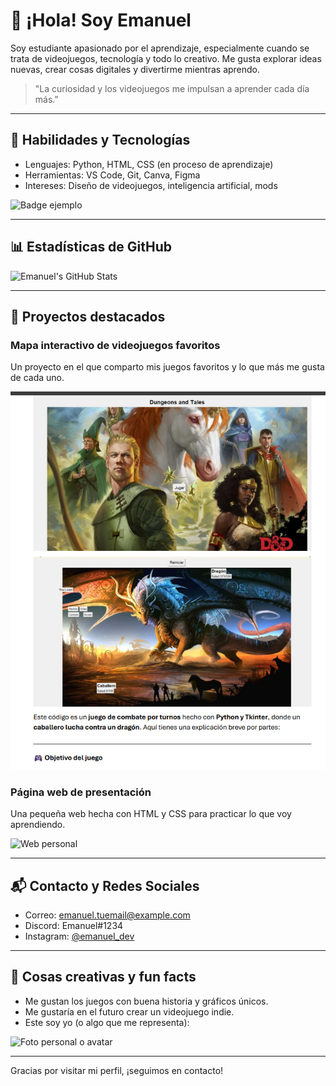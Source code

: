 # 👋 ¡Hola! Soy Emanuel

Soy estudiante apasionado por el aprendizaje, especialmente cuando se trata de videojuegos, tecnología y todo lo creativo. Me gusta explorar ideas nuevas, crear cosas digitales y divertirme mientras aprendo.

> "La curiosidad y los videojuegos me impulsan a aprender cada día más."

---

## 🎯 Habilidades y Tecnologías

- Lenguajes: Python, HTML, CSS (en proceso de aprendizaje)
- Herramientas: VS Code, Git, Canva, Figma
- Intereses: Diseño de videojuegos, inteligencia artificial, mods

![Badge ejemplo](https://img.shields.io/badge/Estudiante%20Curioso-Aprendiendo%20cada%20día-blue)

---

## 📊 Estadísticas de GitHub

![Emanuel's GitHub Stats](https://github-readme-stats.vercel.app/api?username=tu-usuario&show_icons=true&theme=tokyonight)

---

## 📂 Proyectos destacados

### Mapa interactivo de videojuegos favoritos
Un proyecto en el que comparto mis juegos favoritos y lo que más me gusta de cada uno.

![Proyecto videojuego](videojuego_proyecto.jpg)

### Página web de presentación
Una pequeña web hecha con HTML y CSS para practicar lo que voy aprendiendo.

![Web personal](mi_web.jpg)

---

## 📬 Contacto y Redes Sociales

- Correo: emanuel.tuemail@example.com
- Discord: Emanuel#1234
- Instagram: [@emanuel_dev](https://instagram.com/emanuel_dev)

---

## 🎨 Cosas creativas y fun facts

- Me gustan los juegos con buena historia y gráficos únicos.
- Me gustaría en el futuro crear un videojuego indie.
- Este soy yo (o algo que me representa):

![Foto personal o avatar](yo_avatar.jpg)

---

Gracias por visitar mi perfil, ¡seguimos en contacto!
